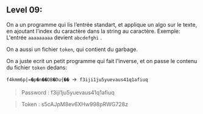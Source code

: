 ## **Level 09:**

On a un programme qui lis l’entrée standart, et applique un algo sur le texte, en ajoutant l’index du caractère dans la string au caractère.
Exemple: L'entrée `aaaaaaaaa` devient `abcdefghi` .

On a aussi un fichier `token`, qui contient du garbage.

On a juste ecrit un petit programme qui fait l'inverse, et on passe le contenu du fichier `token` dedans:

`f4kmm6p|=�p�n��DB�Du{�� `->` f3iji1ju5yuevaus41q1afiuq`

> Password : f3iji1ju5yuevaus41q1afiuq

> Token : s5cAJpM8ev6XHw998pRWG728z